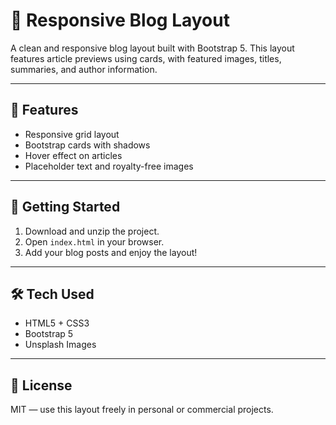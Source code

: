 # 📰 Responsive Blog Layout

A clean and responsive blog layout built with Bootstrap 5. This layout features article previews using cards, with featured images, titles, summaries, and author information.

---

## 📌 Features

- Responsive grid layout
- Bootstrap cards with shadows
- Hover effect on articles
- Placeholder text and royalty-free images

---

## 🚀 Getting Started

1. Download and unzip the project.
2. Open `index.html` in your browser.
3. Add your blog posts and enjoy the layout!

---

## 🛠 Tech Used

- HTML5 + CSS3
- Bootstrap 5
- Unsplash Images

---

## 📄 License

MIT — use this layout freely in personal or commercial projects.
